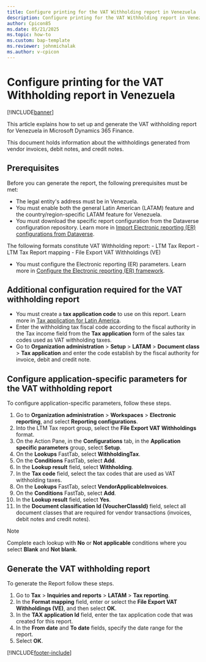 ```yaml
---
title: Configure printing for the VAT Withholding report in Venezuela
description: Configure printing for the VAT Withholding report in Venezuela
author: Cpicon85
ms.date: 05/21/2025
ms.topic: how-to
ms.custom: bap-template
ms.reviewer: johnmichalak
ms.author: v-cpicon
---
```


# Configure printing for the VAT Withholding report in Venezuela

[!INCLUDE[banner](../../includes/banner.md)]

This article explains how to set up and generate the VAT withholding report for Venezuela in Microsoft Dynamics 365 Finance.

This document holds information about the withholdings generated from vendor invoices, debit notes, and credit notes.

## Prerequisites

Before you can generate the report, the following prerequisites must be met:

* The legal entity's address must be in Venezuela.
* You must enable both the general Latin American (LATAM) feature and the country/region-specific LATAM feature for Venezuela.
* You must download the specific report configuration from the Dataverse configuration repository. Learn more in [Import Electronic reporting (ER) configurations from Dataverse](../global/workspace/gsw-import-er-config-dataverse.md).

The following formats constitute VAT Withholding report:
    - LTM Tax Report
    - LTM Tax Report mapping
    - File Export VAT Withholdings (VE)
   
* You must configure the Electronic reporting (ER) parameters. Learn more in [Configure the Electronic reporting (ER) framework](../../../fin-ops-core/dev-itpro/analytics/electronic-reporting-er-configure-parameters.md).

## Additional configuration required for the VAT withholding report

* You must create a **tax application code** to use on this report. Learn more in [Tax application for Latin America](ltm-core-tax-application.md).
* Enter the withholding tax fiscal code according to the fiscal authority in the Tax income field from the **Tax application** form of the sales tax codes used as VAT withholding taxes.
* Go to **Organization administration** \> **Setup** \> **LATAM** \> **Document class** \> **Tax application** and enter the code establish by the fiscal authority for invoice, debit and credit note.


## Configure application-specific parameters for the VAT withholding report

To configure application-specific parameters, follow these steps.

1. Go to **Organization administration** \> **Workspaces** \> **Electronic reporting**, and select **Reporting configurations**.
1. Into the LTM Tax report group, select the **File Export VAT Withholdings** format. 
1. On the Action Pane, in the **Configurations** tab, in the **Application specific parameters** group, select **Setup**.
1. On the **Lookups** FastTab, select **WithholdingTax**.
1. On the **Conditions** FastTab, select **Add**.
1. In the **Lookup result** field, select **Withholding**.
1. In the **Tax code** field, select the tax codes that are used as VAT withholding taxes.
1. On the **Lookups** FastTab, select **VendorApplicableInvoices**.
1. On the **Conditions** FastTab, select **Add**.
1. In the **Lookup result** field, select **Yes**.
1. In the **Document classification Id (VoucherClassId)** field, select all document classes that are required for vendor transactions (invoices, debit notes and credit notes).
> [!NOTE]
> Complete each lookup with **No** or **Not applicable** conditions where you select **Blank** and **Not blank**.


## Generate the VAT withholding report

To generate the Report follow these steps.

1. Go to **Tax** \> **Inquiries and reports** \> **LATAM** \> **Tax reporting**.
1. In the **Format mapping** field, enter or select the **File Export VAT Withholdings (VE)**, and then select **OK**.
1. In the **TAX application Id** field, enter the tax application code that was created for this report.
1. In the **From date** and **To date** fields, specify the date range for the report.
1. Select **OK**.

[!INCLUDE[footer-include](../../../includes/footer-banner.md)]
